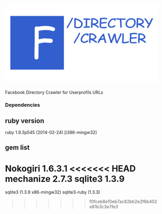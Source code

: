 ![Facebook_Directory](https://raw.githubusercontent.com/denis-adobe/facebook_directory/master/sign.png)
==================



Facebook Directory Crawler for Userprofils URLs

### Dependencies



## ruby version

ruby 1.9.3p545 (2014-02-24) [i386-mingw32]



## gem list

Nokogiri 1.6.3.1
<<<<<<< HEAD
mechanize 2.7.3
sqlite3 1.3.9
=======



sqlite3 (1.3.9 x86-mingw32)
sqlite3-ruby (1.3.3)
>>>>>>> f0fceb8e10eb7ac82bb2e2f6b402e61b3c3e7fe3
